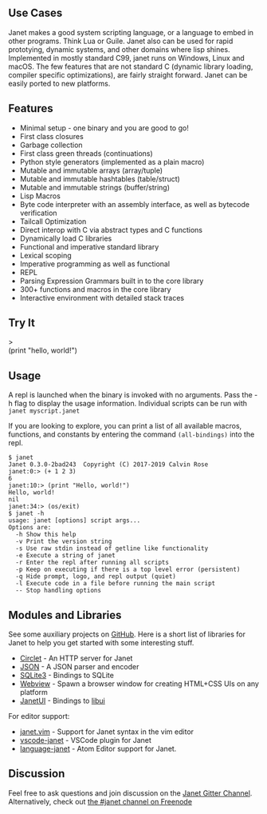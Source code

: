 ## Use Cases

Janet makes a good system scripting language, or a language to embed in other programs. Think Lua or Guile. Janet also can be used for rapid prototying, dynamic systems, and other domains
where lisp shines. Implemented in mostly standard C99, janet runs on Windows, Linux and macOS.
The few features that are not standard C (dynamic library loading, compiler specific optimizations),
are fairly straight forward. Janet can be easily ported to new platforms.

## Features

* Minimal setup - one binary and you are good to go!
* First class closures
* Garbage collection
* First class green threads (continuations)
* Python style generators (implemented as a plain macro)
* Mutable and immutable arrays (array/tuple)
* Mutable and immutable hashtables (table/struct)
* Mutable and immutable strings (buffer/string)
* Lisp Macros
* Byte code interpreter with an assembly interface, as well as bytecode verification
* Tailcall Optimization
* Direct interop with C via abstract types and C functions
* Dynamically load C libraries
* Functional and imperative standard library
* Lexical scoping
* Imperative programming as well as functional
* REPL
* Parsing Expression Grammars built in to the core library
* 300+ functions and macros in the core library
* Interactive environment with detailed stack traces

## Try It
<div id="replblock">
<div id="replterm">

</div>
<div id="replinbar">
  <span id="replprompt">&gt;</span><div contenteditable="true" id="replin">(print "hello, world!")</div>
</div>
</div>

## Usage

A repl is launched when the binary is invoked with no arguments. Pass the -h flag
to display the usage information. Individual scripts can be run with `janet myscript.janet`

If you are looking to explore, you can print a list of all available macros, functions, and constants
by entering the command `(all-bindings)` into the repl.

```
$ janet
Janet 0.3.0-2bad243  Copyright (C) 2017-2019 Calvin Rose
janet:0:> (+ 1 2 3)
6
janet:10:> (print "Hello, world!")
Hello, world!
nil
janet:34:> (os/exit)
$ janet -h
usage: janet [options] script args...
Options are:
  -h Show this help
  -v Print the version string
  -s Use raw stdin instead of getline like functionality
  -e Execute a string of janet
  -r Enter the repl after running all scripts
  -p Keep on executing if there is a top level error (persistent)
  -q Hide prompt, logo, and repl output (quiet)
  -l Execute code in a file before running the main script
  -- Stop handling options
```

## Modules and Libraries

See some auxiliary projects on [GitHub](https://github.com/janet-lang). Here is a short list of libraries
for Janet to help you get started with some interesting stuff.

* [Circlet](https://github.com/janet-lang/circlet) - An HTTP server for Janet
* [JSON](https://github.com/janet-lang/json) - A JSON parser and encoder
* [SQLite3](https://github.com/janet-lang/sqlite3) - Bindings to SQLite
* [Webview](https://github.com/janet-lang/webview) - Spawn a browser window for creating HTML+CSS UIs on any platform
* [JanetUI](https://github.com/janet-lang/janetui) - Bindings to [libui](https://github.com/andlabs/libui)

For editor support:

* [janet.vim](https://github.com/janet-lang/janet.vim) - Support for Janet syntax in the vim editor
* [vscode-janet](https://github.com/janet-lang/vscode-janet) - VSCode plugin for Janet
* [language-janet](https://atom.io/packages/language-janet) - Atom Editor support for Janet.

## Discussion

Feel free to ask questions and join discussion on the [Janet Gitter Channel](https://gitter.im/janet-language/community).
Alternatively, check out [the #janet channel on Freenode](https://webchat.freenode.net/)
